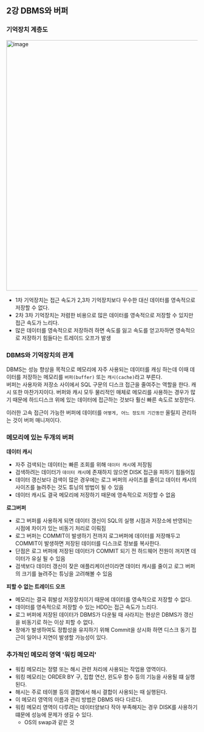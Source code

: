 ## 2강 DBMS와 버퍼

### 기억장치 계층도
<img width="661" alt="image" src="https://user-images.githubusercontent.com/56028408/186421332-ee354190-2ea3-4c84-97ec-3451c87ebf03.png">

- 1차 기억장치는 접근 속도가 2,3차 기억장치보다 우수한 대신 데이터를 영속적으로 저장할 수 없다.
- 2차 3차 기억장치는 저렴한 비용으로 많은 데이터를 영속적으로 저장할 수 있지만 접근 속도가 느리다. 
- 많은 데이터를 영속적으로 저장하려 하면 속도를 잃고 속도를 얻고자하면 영속적으로 저장하기 힘들다는 트레이드 오프가 발생

### DBMS와 기억장치의 관계

DBMS는 성능 향상을 목적으로 메모리에 자주 사용되는 데이터를 캐싱 하는데 이때 데이터를 저장하는 메모리를 `버퍼(buffer)` 또는 `캐시(cache)`라고 부른다.  
버퍼는 사용자와 저장소 사이에서 SQL 구문의 디스크 접근을 줄여주는 역할을 한다. 캐시 또한 마찬가지이다. 버퍼와 캐시 모두 물리적인 매체로 메모리를 사용하는 경우가 많기 때문에 하드디스크 위에 있는 데이터에 접근하는 것보다 훨신 빠른 속도르 보장한다.

이러한 고속 접근이 가능한 버퍼에 데이터를 `어떻게, 어느 정도의 기간동안` 올릴지 관리하는 것이 버퍼 매니저이다.

### 메모리에 있는 두개의 버퍼

**데이터 캐시**
- 자주 검색되는 데이터는 빠른 조회를 위해 `데이터 캐시`에 저장됨
- 검색하려는 데이터가 `데이터 캐시`에 존재하지 않으면 DISK 접근을 피하기 힘들어짐
- 데이터 갱신보다 검색이 많은 경우에는 로그 버퍼의 사이즈를 줄이고 데이터 캐시의 사이즈를 늘려주는 것도 튜닝의 방법이 될 수 있음
- 데이터 캐시도 결국 메모리에 저장하기 때문에 영속적으로 저장할 수 없음

**로그버퍼**
- 로그 버퍼를 사용하게 되면 데이터 갱신이 SQL의 실행 시점과 저장소에 반영되는 시점에 차이가 있는 비동기 처리로 이뤄짐
- 로그 버퍼는 COMMIT이 발생하기 전까지 로그버퍼에 데이터를 저장해두고 COMMIT이 발생하면 저장된 데이터를 디스크로 정보를 복사한다.
- 단점은 로그 버퍼에 저장된 데이터가 COMMIT 되기 전 하드웨어 전원이 꺼지면 데이터가 유실 될 수 있음
- 검색보다 데이터 갱신이 잦은 애플리케이션이라면 데이터 캐시를 줄이고 로그 버퍼의 크기를 늘려주는 튜닝을 고려해볼 수 있음


**피할 수 없는 트레이드 오프**
- 메모리는 결국 휘발성 저장장치이기 때문에 데이터를 영속적으로 저장할 수 없다.
- 데이터를 영속적으로 저장할 수 있는 HDD는 접근 속도가 느리다. 
- 로그 버퍼에 저장된 데이터가 DBMS가 다운될 때 사라지는 현상은 DBMS가 갱신을 비동기로 하는 이상 피할 수 없다.
- 장애가 발생하여도 정합성을 유지하기 위해 Commit을 상시화 하면 디스크 동기 접근이 일어나 지연이 발생할 가능성이 있다. 


### 추가적인 메모리 영역 '워킹 메모리'
- 워킹 메모리는 정렬 또는 해시 관련 처리에 사용되는 작업용 영역이다. 
- 워킹 메모리는 ORDER BY 구, 집합 연산, 윈도우 함수 등의 기능을 사용될 떄 실행된다.
- 해시는 주로 테이블 등의 결합에서 해시 결합이 사용되는 때 실행된다.
- 이 메모리 영역의 이름과 관리 방법은 DBMS 마다 다르다.
- 워킹 메모리 영역이 다루려는 데이터양보다 작아 부족해지는 경우 DISK를 사용하기 떄문에 성능에 문제가 생길 수 있다.
  - OS의 swap과 같은 것




  

